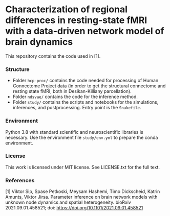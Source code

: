 

# Characterization of regional differences in resting-state fMRI with a data-driven network model of brain dynamics


This repository contains the code used in [1].


### Structure

- Folder `hcp-proc/` contains the code needed for processing of Human Connectome Project data (in order to get the structural connectome and resting state fMRI, both in Desikan-Killiany parcellation).
- Folder `ndsvae/` contains the code for the inference method.
- Folder `study/` contains the scripts and notebooks for the simulations, inferences, and postprocessing. Entry point is the `Snakefile`.


### Environment

Python 3.8 with standard scientific and neuroscientific libraries is necessary. Use the environment file `study/env.yml` to prepare the conda environment.


### License

This work is licensed under MIT license. See LICENSE.txt for the full text.


### References

[1] Viktor Sip, Spase Petkoski, Meysam Hashemi, Timo Dickscheid, Katrin Amunts, Viktor Jirsa. Parameter inference on brain network models with unknown node dynamics and spatial heterogeneity. bioRxiv 2021.09.01.458521; doi: https://doi.org/10.1101/2021.09.01.458521

